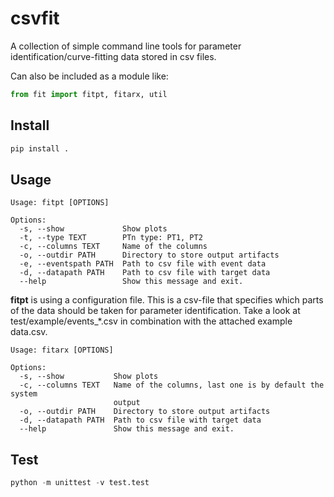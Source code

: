 # csvfit

A collection of simple command line tools for parameter identification/curve-fitting data stored in csv files.

Can also be included as a module like:
```python
from fit import fitpt, fitarx, util
```

## Install

```python
pip install .
```

## Usage
```
Usage: fitpt [OPTIONS]

Options:
  -s, --show             Show plots
  -t, --type TEXT        PTn type: PT1, PT2
  -c, --columns TEXT     Name of the columns
  -o, --outdir PATH      Directory to store output artifacts
  -e, --eventspath PATH  Path to csv file with event data   
  -d, --datapath PATH    Path to csv file with target data  
  --help                 Show this message and exit. 
```
**fitpt** is using a configuration file. This is a csv-file
that specifies which parts of the data should be taken for parameter identification.
Take a look at test/example/events_*.csv in combination with the attached example data.csv.

```
Usage: fitarx [OPTIONS]

Options:
  -s, --show           Show plots
  -c, --columns TEXT   Name of the columns, last one is by default the system
                       output
  -o, --outdir PATH    Directory to store output artifacts
  -d, --datapath PATH  Path to csv file with target data
  --help               Show this message and exit.
```

## Test
```python
python -m unittest -v test.test
```